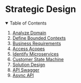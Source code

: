 # Strategic Design

<!-- TABLE OF CONTENTS -->
<details open="open">
  <summary>Table of Contents</summary>
  <ol>
    <li>
      <a href="analyze-domain.md">Analyze Domain</a>
    </li>
    <li>
      <a href="define-bounded-contexts.md">Define Bounded Contexts</a>
    </li>
    <li>
      <a href="business-requirements.md">Business Requirements</a>
    </li>
    <li>
      <a href="access-scopes.md">Access Acopes</a>
    </li>
    <li>
      <a href="container-diagram.md">Identify Microservices</a>
    </li>
    <li>
      <a href="customer-state-machine.md">Customer State Machine</a>
    </li>
    <li>
      <a href="solution-design.md">Solution Design</a>
    </li>
    <li>
      <a href="api-swagger.md">API Swagger</a>
    </li>
    <li>
      <a href="async-api.md">Async API</a>
    </li>       
  </ol>
</details>
